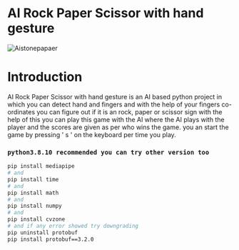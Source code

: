 # AI Rock Paper Scissor with hand gesture


![Aistonepapaer](https://user-images.githubusercontent.com/81036521/177568863-c82ae583-791a-4b2c-8f6f-ef87acf184a3.JPG)

#
# Introduction

AI Rock Paper Scissor with hand gesture is an AI based python project in which 
you can detect hand and fingers and with the help of your fingers co-ordinates you can figure out if it is an rock,
paper or scissor sign with the help of this you can play this game with the 
AI where the AI plays with the player and the scores are given as per who wins the game. you an start the game by pressing ' s ' on the keyboard per time you play.

### `python3.8.10 recommended you can try other version too`

```bash
pip install mediapipe
# and
pip install time
# and
pip install math
# and 
pip install numpy
# and
pip install cvzone
# and if any error showed try downgrading 
pip uninstall protobuf
pip install protobuf==3.2.0
```
